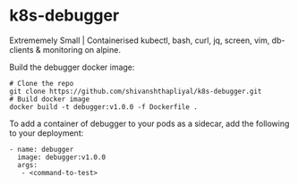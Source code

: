 # k8s-debugger
Extrememely Small | Containerised kubectl, bash, curl, jq, screen, vim, db-clients &amp; monitoring on alpine.

Build the debugger docker image:

    # Clone the repo
    git clone https://github.com/shivanshthapliyal/k8s-debugger.git
    # Build docker image
    docker build -t debugger:v1.0.0 -f Dockerfile .


To add a container of debugger to your pods as a sidecar, add the following to your deployment:

    - name: debugger
      image: debugger:v1.0.0
      args:
       - <command-to-test>


  
